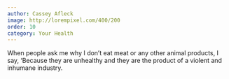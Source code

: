 ```yaml
---
author: Cassey Afleck
image: http://lorempixel.com/400/200
order: 10
category: Your Health
---
```


When people ask me why I don’t eat meat or any other animal products, I say, ‘Because they are unhealthy and they are the product of a violent and inhumane industry.
